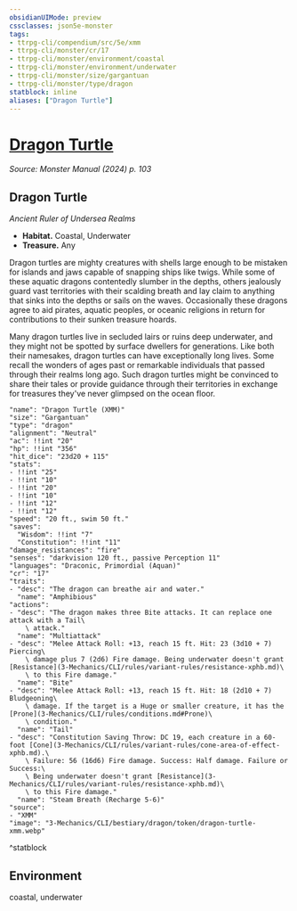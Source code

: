 ```yaml
---
obsidianUIMode: preview
cssclasses: json5e-monster
tags:
- ttrpg-cli/compendium/src/5e/xmm
- ttrpg-cli/monster/cr/17
- ttrpg-cli/monster/environment/coastal
- ttrpg-cli/monster/environment/underwater
- ttrpg-cli/monster/size/gargantuan
- ttrpg-cli/monster/type/dragon
statblock: inline
aliases: ["Dragon Turtle"]
---
```

# [Dragon Turtle](3-Mechanics\CLI\bestiary\dragon/dragon-turtle-xmm.md)
*Source: Monster Manual (2024) p. 103*  

## Dragon Turtle

*Ancient Ruler of Undersea Realms*

- **Habitat.** Coastal, Underwater  
- **Treasure.** Any  

Dragon turtles are mighty creatures with shells large enough to be mistaken for islands and jaws capable of snapping ships like twigs. While some of these aquatic dragons contentedly slumber in the depths, others jealously guard vast territories with their scalding breath and lay claim to anything that sinks into the depths or sails on the waves. Occasionally these dragons agree to aid pirates, aquatic peoples, or oceanic religions in return for contributions to their sunken treasure hoards.

Many dragon turtles live in secluded lairs or ruins deep underwater, and they might not be spotted by surface dwellers for generations. Like both their namesakes, dragon turtles can have exceptionally long lives. Some recall the wonders of ages past or remarkable individuals that passed through their realms long ago. Such dragon turtles might be convinced to share their tales or provide guidance through their territories in exchange for treasures they've never glimpsed on the ocean floor.

```statblock
"name": "Dragon Turtle (XMM)"
"size": "Gargantuan"
"type": "dragon"
"alignment": "Neutral"
"ac": !!int "20"
"hp": !!int "356"
"hit_dice": "23d20 + 115"
"stats":
- !!int "25"
- !!int "10"
- !!int "20"
- !!int "10"
- !!int "12"
- !!int "12"
"speed": "20 ft., swim 50 ft."
"saves":
  "Wisdom": !!int "7"
  "Constitution": !!int "11"
"damage_resistances": "fire"
"senses": "darkvision 120 ft., passive Perception 11"
"languages": "Draconic, Primordial (Aquan)"
"cr": "17"
"traits":
- "desc": "The dragon can breathe air and water."
  "name": "Amphibious"
"actions":
- "desc": "The dragon makes three Bite attacks. It can replace one attack with a Tail\
    \ attack."
  "name": "Multiattack"
- "desc": "Melee Attack Roll: +13, reach 15 ft. Hit: 23 (3d10 + 7) Piercing\
    \ damage plus 7 (2d6) Fire damage. Being underwater doesn't grant [Resistance](3-Mechanics/CLI/rules/variant-rules/resistance-xphb.md)\
    \ to this Fire damage."
  "name": "Bite"
- "desc": "Melee Attack Roll: +13, reach 15 ft. Hit: 18 (2d10 + 7) Bludgeoning\
    \ damage. If the target is a Huge or smaller creature, it has the [Prone](3-Mechanics/CLI/rules/conditions.md#Prone)\
    \ condition."
  "name": "Tail"
- "desc": "Constitution Saving Throw: DC 19, each creature in a 60-foot [Cone](3-Mechanics/CLI/rules/variant-rules/cone-area-of-effect-xphb.md).\
    \ Failure: 56 (16d6) Fire damage. Success: Half damage. Failure or Success:\
    \ Being underwater doesn't grant [Resistance](3-Mechanics/CLI/rules/variant-rules/resistance-xphb.md)\
    \ to this Fire damage."
  "name": "Steam Breath (Recharge 5-6)"
"source":
- "XMM"
"image": "3-Mechanics/CLI/bestiary/dragon/token/dragon-turtle-xmm.webp"
```
^statblock

## Environment

coastal, underwater